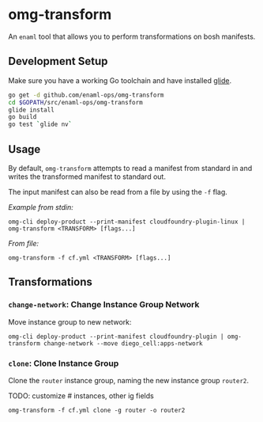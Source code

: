 omg-transform
=============

An `enaml` tool that allows you to perform transformations on bosh manifests.

## Development Setup

Make sure you have a working Go toolchain and have installed [glide](http://glide.sh/).

```sh
go get -d github.com/enaml-ops/omg-transform
cd $GOPATH/src/enaml-ops/omg-transform
glide install
go build
go test `glide nv`
```

## Usage

By default, `omg-transform` attempts to read a manifest from standard in 
and writes the transformed manifest to standard out.

The input manifest can also be read from a file by using the `-f` flag.

_Example from stdin:_

`omg-cli deploy-product --print-manifest cloudfoundry-plugin-linux | omg-transform <TRANSFORM> [flags...]`

_From file:_

`omg-transform -f cf.yml <TRANSFORM> [flags...]`

## Transformations

### `change-network`: Change Instance Group Network

Move instance group to new network:

`omg-cli deploy-product --print-manifest cloudfoundry-plugin | omg-transform change-network --move diego_cell:apps-network`

### `clone`: Clone Instance Group

Clone the `router` instance group, naming the new instance group `router2`.

TODO: customize # instances, other ig fields

`omg-transform -f cf.yml clone -g router -o router2`

